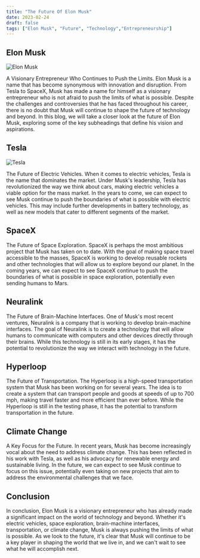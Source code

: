 ```yaml
---
title: "The Future Of Elon Musk"
date: 2023-02-24
draft: false
tags: ["Elon Musk", "Future", "Technology","Entrepreneurship"]
---
```


## Elon Musk
![Elon Musk](https://hips.hearstapps.com/hmg-prod/images/gettyimages-1229892983-square.jpg?resize=500:*)

A Visionary Entrepreneur Who Continues to Push the Limits. Elon Musk is a name that has become synonymous with innovation and disruption. From Tesla to SpaceX, Musk has made a name for himself as a visionary entrepreneur who is not afraid to push the limits of what is possible. Despite the challenges and controversies that he has faced throughout his career, there is no doubt that Musk will continue to shape the future of technology and beyond. In this blog, we will take a closer look at the future of Elon Musk, exploring some of the key subheadings that define his vision and aspirations.

## Tesla
![Tesla](https://tesla-cdn.thron.com/delivery/public/image/tesla/79cb3d16-8495-4782-acab-dd0158259641/bvlatuR/std/2560x1394/Model-3-Interior-Carousel-2-Slide-1-Desktop-LHD)

The Future of Electric Vehicles. When it comes to electric vehicles, Tesla is the name that dominates the market. Under Musk's leadership, Tesla has revolutionized the way we think about cars, making electric vehicles a viable option for the mass market. In the years to come, we can expect to see Musk continue to push the boundaries of what is possible with electric vehicles. This may include further developments in battery technology, as well as new models that cater to different segments of the market.

## SpaceX
The Future of Space Exploration. SpaceX is perhaps the most ambitious project that Musk has taken on to date. With the goal of making space travel accessible to the masses, SpaceX is working to develop reusable rockets and other technologies that will allow us to explore beyond our planet. In the coming years, we can expect to see SpaceX continue to push the boundaries of what is possible in space exploration, potentially even sending humans to Mars.

## Neuralink
The Future of Brain-Machine Interfaces. One of Musk's most recent ventures, Neuralink is a company that is working to develop brain-machine interfaces. The goal of Neuralink is to create a technology that will allow humans to communicate with computers and other devices directly through their brains. While this technology is still in its early stages, it has the potential to revolutionize the way we interact with technology in the future.

## Hyperloop
The Future of Transportation. The Hyperloop is a high-speed transportation system that Musk has been working on for several years. The idea is to create a system that can transport people and goods at speeds of up to 700 mph, making travel faster and more efficient than ever before. While the Hyperloop is still in the testing phase, it has the potential to transform transportation in the future.

## Climate Change
A Key Focus for the Future. In recent years, Musk has become increasingly vocal about the need to address climate change. This has been reflected in his work with Tesla, as well as his advocacy for renewable energy and sustainable living. In the future, we can expect to see Musk continue to focus on this issue, potentially even taking on new projects that aim to address the environmental challenges that we face.

## Conclusion
In conclusion, Elon Musk is a visionary entrepreneur who has already made a significant impact on the world of technology and beyond. Whether it's electric vehicles, space exploration, brain-machine interfaces, transportation, or climate change, Musk is always pushing the limits of what is possible. As we look to the future, it's clear that Musk will continue to be a key player in shaping the world that we live in, and we can't wait to see what he will accomplish next.